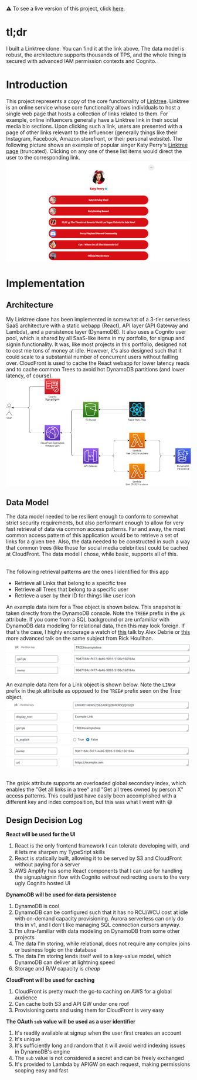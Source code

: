 :warning: To see a live version of this project, click [here](https://linktree.portfolio.mannyserrano.com/katyperry).

# tl;dr
I built a Linktree clone. You can find it at the link above. The data model is robust, the architecture supports thousands of TPS, and the whole thing is secured with advanced IAM permission contexts and Cognito.

# Introduction
This project represents a copy of the core functionality of [Linktree](https://linktr.ee). Linktree is an online service whose core functionality allows individuals to host a single web page that hosts a collection of links related to them. For example, online influencers generally have a Linktree link in their social media bio sections. Upon clicking such a link, users are presented with a page of other links relevant to the influencer (generally things like their Instagram, Facebook, Amazon storefront, or their personal website). The following picture shows an example of popular singer Katy Perry's [Linktree page](https://linktr.ee/katyperry) (truncated). Clicking on any one of these list items would direct the user to the corresponding link.<br />
<img src='assets/kp-lt.PNG' alt='Katy Perry Linktree Front'>


# Implementation
## Architecture
My Linktree clone has been implemented in somewhat of a 3-tier serverless SaaS architecture with a static webapp (React), API layer (API Gateway and Lambda), and a persistence layer (DynamoDB). It also uses a Cognito user pool, which is shared by all SaaS-like items in my portfolio, for signup and signin functionality. It was, like most projects in this portfolio, designed not to cost me tons of money at idle. However, it's also designed such that it could scale to a substantial number of concurrent users without failling over. CloudFront is used to cache the React webapp for lower latency reads and to cache common Trees to avoid hot DynamoDB partitions (and lower latency, of course).<br />
<img src='assets/architecture.PNG' alt='Linktree Architecture'>

## Data Model
The data model needed to be resilient enough to conform to somewhat strict security requirements, but also performant enough to allow for very fast retrieval of data via common access patterns. Far and away, the most common access pattern of this application would be to retrieve a set of links for a given tree. Also, the data needed to be constructed in such a way that common trees (like those for social media celebrities) could be cached at CloudFront. The data model I chose, while basic, supports all of this.<br /><br />

The following retrieval patterns are the ones I identified for this app
* Retrieve all Links that belong to a specific tree
* Retrieve all Trees that belong to a specific user
* Retrieve a user by their ID for things like user icon

An example data item for a Tree object is shown below. This snapshot is taken directly from the DynamoDB console. Note the `TREE#` prefix in the `pk` attribute. If you come from a SQL background or are unfamiliar with DynamoDB data modeling for relational data, then this may look foreign. If that's the case, I highly encourage a watch of [this](https://www.youtube.com/watch?v=yNOVamgIXGQ) talk by Alex Debrie or [this](https://www.youtube.com/watch?v=xfxBhvGpoa0) more advanced talk on the same subject from Rick Houlihan.
<img src='assets/example-tree.PNG' alt='Example Tree Object'>

An example data item for a Link object is shown below. Note the `LINK#` prefix in the `pk` attribute as opposed to the `TREE#` prefix seen on the Tree object.
<img src='assets/example-link.PNG' alt='Example Link Object'><br /><br />

The gsipk attribute supports an overloaded global secondary index, which enables the "Get all links in a tree" and "Get all trees owned by person X" access patterns. This could just have easily been accomplished with a different key and index composition, but this was what I went with :smiley:

## Design Decision Log
__React will be used for the UI__  
1. React is the only frontend framework I can tolerate developing with, and it lets me sharpen my TypeSript skills
1. React is statically built, allowing it to be served by S3 and CloudFront without paying for a server
1. AWS Amplify has some React components that I can use for handling the signup/signin flow with Cognito _without_ redirecting users to the very ugly Cognito hosted UI

__DynamoDB will be used for data persistence__  
1. DynamoDB is cool
1. DynamoDB can be configured such that it has no RCU/WCU cost at idle with on-demand capacity provisioning. Aurora serverless can only do this in v1, and I don't like managing SQL connection cursors anyway.
1. I'm ultra-familiar with data modeling on DynamoDB from some other projects
1. The data I'm storing, while relational, does not require any complex joins or business logic on the database
1. The data I'm storing lends itself well to a key-value model, which DynamoDB can deliver at lightning speed
1. Storage and R/W capacity is _cheap_

__CloudFront will be used for caching__
1. CloudFront is pretty much the go-to caching on AWS for a global audience
1. Can cache both S3 and API GW under one roof
1. Provisioning certs and using them for CloudFront is very easy

__The OAuth `sub` value will be used as a user identifier__
1. It's readily available at signup when the user first creates an account
1. It's unique
1. It's sufficiently long and random that it will avoid weird indexing issues in DynamoDB's engine
1. The `sub` value is not considered a secret and can be freely exchanged
1. It's provided to Lambda by APIGW on each request, making permissions scoping easy and fast